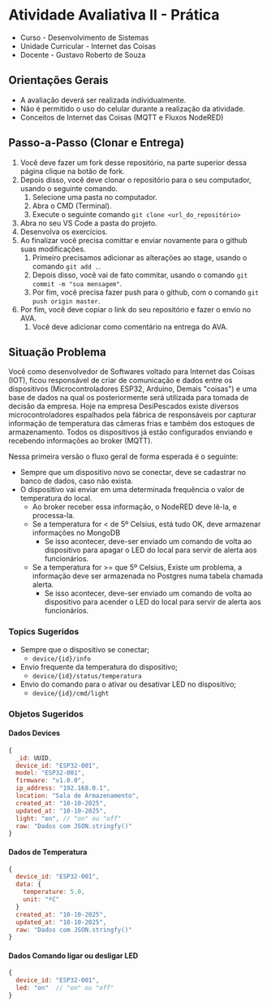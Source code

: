 
# Atividade Avaliativa II - Prática

- Curso - Desenvolvimento de Sistemas
- Unidade Curricular - Internet das Coisas
- Docente - Gustavo Roberto de Souza

## Orientações Gerais
- A avaliação deverá ser realizada individualmente.
- Não é permitido o uso do celular durante a realização da atividade.
- Conceitos de Internet das Coisas (MQTT e Fluxos NodeRED)

## Passo-a-Passo (Clonar e Entrega)
1. Você deve fazer um fork desse repositório, na parte superior dessa página clique na botão de fork. 
2. Depois disso, você deve clonar o repositório para o seu computador, usando o seguinte comando.
   1. Selecione uma pasta no computador.
   2. Abra o CMD (Terminal).
   3. Execute o seguinte comando `git clone <url_do_repositório>`
3. Abra no seu VS Code a pasta do projeto.
4. Desenvolva os exercícios.
5. Ao finalizar você precisa comittar e enviar novamente para o github suas modificações.
   1. Primeiro precisamos adicionar as alterações ao stage, usando o comando  `git add .`.
   2.  Depois disso, você vai de fato commitar, usando o comando `git commit -m "sua mensagem"`.
   3.  Por fim, você precisa fazer push para o github, com o comando `git push origin master`.
6. Por fim, você deve copiar o link do seu repositório e fazer o envio no AVA. 
   1. Você deve adicionar como comentário na entrega do AVA.

## Situação Problema
Você como desenvolvedor de Softwares voltado para Internet das Coisas (IOT), ficou responsável de criar de comunicação e dados 
entre os dispositivos (Microcontroladores ESP32, Arduino, Demais "coisas") e uma base de dados na qual os posteriormente será
utilizada para tomada de decisão da empresa. Hoje na empresa DesiPescados existe diversos microcontroladores espalhados pela fábrica
de responsáveis por capturar informação de temperatura das câmeras frias e também dos estoques de armazenamento. Todos os dispositivos já estão configurados enviando e recebendo informações ao broker (MQTT).

Nessa primeira versão o fluxo geral de forma esperada é o seguinte:
  - Sempre que um dispositivo novo se conectar, deve se cadastrar no banco de dados, caso não exista.
  - O dispositivo vai enviar em uma determinada frequência o valor de temperatura do local.
    - Ao broker receber essa informação, o NodeRED deve lê-la, e processa-la.
    - Se a temperatura for < de 5º Celsius, está tudo OK, deve armazenar informações no MongoDB
        - Se isso acontecer, deve-ser enviado um comando de volta ao dispositivo para apagar o LED do local para servir de alerta aos funcionários.
    - Se a temperatura for >= que 5º Celsius, Existe um problema, a informação deve ser armazenada no Postgres numa tabela chamada alerta.
      - Se isso acontecer, deve-ser enviado um comando de volta ao dispositivo para acender o LED do local para servir de alerta aos funcionários.


### Topics Sugeridos
- Sempre que o dispositivo se conectar;
  - `device/{id}/info`
- Envio frequente da temperatura do dispositivo;
  - `device/{id}/status/temperatura`
- Envio do comando para o ativar ou desativar LED no dispositivo;
  - `device/{id}/cmd/light`
  
### Objetos Sugeridos

#### Dados Devices
```js
{
  _id: UUID,
  device_id: "ESP32-001",
  model: "ESP32-001",
  firmware: "v1.0.0",
  ip_address: "192.168.0.1",
  location: "Sala de Armazenamento",
  created_at: "10-10-2025",
  updated_at: "10-10-2025",
  light: "on", // "on" ou "off"
  raw: "Dados com JSON.stringfy()"
}
```

#### Dados de Temperatura
```js
{
  device_id: "ESP32-001",
  data: {
    temperature: 5.0,
    unit: "ºC"
  }
  created_at: "10-10-2025",
  updated_at: "10-10-2025",
  raw: "Dados com JSON.stringfy()"
}
```

#### Dados Comando ligar ou desligar LED
```js
{
  device_id: "ESP32-001",
  led: "on"  // "on" ou "off"
}
```